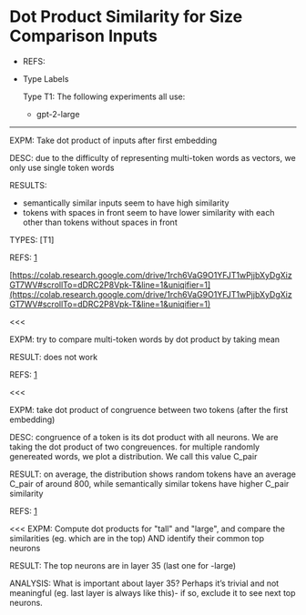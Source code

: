 # Dot Product Similarity for Size Comparison Inputs

- REFS:
    
    [1]: [https://www.notion.so/Congruence-1585ccca1ae94a0ca7dc6ad88ff9e808](https://www.notion.so/Congruence-1585ccca1ae94a0ca7dc6ad88ff9e808?pvs=21)
    
- Type Labels
    
    Type T1: The following experiments all use:
    
    - gpt-2-large
    

---

EXPM: Take dot product of inputs after first embedding

DESC: due to the difficulty of representing multi-token words as vectors, we only use single token words

RESULTS: 

- semantically similar inputs seem to have high similarity
- tokens with spaces in front seem to have lower similarity with each other than tokens without spaces in front

TYPES: [T1]

REFS: [1]

[https://colab.research.google.com/drive/1rch6VaG9O1YFJT1wPjjbXyDgXizGT7WV#scrollTo=dDRC2P8Vpk-T&line=1&uniqifier=1](https://colab.research.google.com/drive/1rch6VaG9O1YFJT1wPjjbXyDgXizGT7WV#scrollTo=dDRC2P8Vpk-T&line=1&uniqifier=1)

<<<

EXPM: try to compare multi-token words by dot product by taking mean

RESULT: does not work

REFS: [1]

<<<

EXPM: take dot product of congruence between two tokens (after the first embedding)

DESC: congruence of a token is its dot product with all neurons. We are taking the dot product of two congreuences. for multiple randomly genereated words, we plot a distribution. We call this value C_pair

RESULT: on average, the distribution shows random tokens have an average C_pair of around 800, while semantically similar tokens have higher C_pair similarity

REFS: [1]

<<<
EXPM: Compute dot products for "tall" and "large", and compare the similarities (eg. which are in the top) AND identify their common top neurons

RESULT: The top neurons are in layer 35 (last one for -large)

ANALYSIS: What is important about layer 35? Perhaps it’s trivial and not meaningful (eg. last layer is always like this)- if so, exclude it to see next top neurons.